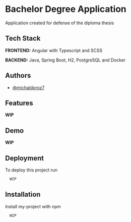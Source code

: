 # Bachelor Degree Application

Application created for defense of the diploma thesis




## Tech Stack

**FRONTEND:** Angular with Typescript and SCSS

**BACKEND:** Java, Spring Boot, H2, PostgreSQL and Docker


## Authors

- [@michaldoroz7](https://github.com/Michaldoroz7)


## Features

**WIP**


## Demo

**WIP**


## Deployment

To deploy this project run

```bash
  WIP
```


## Installation

Install my-project with npm

```bash
  WIP
```
    
